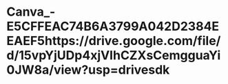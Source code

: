 # Canva_-E5CFFEAC74B6A3799A042D2384EEAEF5https://drive.google.com/file/d/15vpYjUDp4xjVIhCZXsCemgguaYi0JW8a/view?usp=drivesdk
